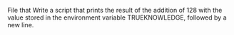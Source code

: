 File that Write a script that prints the result of the addition of 128 with the value stored in the environment variable TRUEKNOWLEDGE, followed by a new line.
